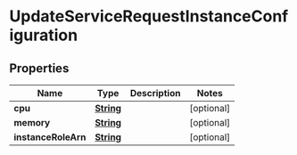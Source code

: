 

# UpdateServiceRequestInstanceConfiguration


## Properties

| Name | Type | Description | Notes |
|------------ | ------------- | ------------- | -------------|
|**cpu** | [**String**](String.md) |  |  [optional] |
|**memory** | [**String**](String.md) |  |  [optional] |
|**instanceRoleArn** | [**String**](String.md) |  |  [optional] |



